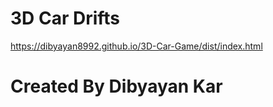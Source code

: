 # 3D Car Drifts
https://dibyayan8992.github.io/3D-Car-Game/dist/index.html

# Created By Dibyayan Kar
